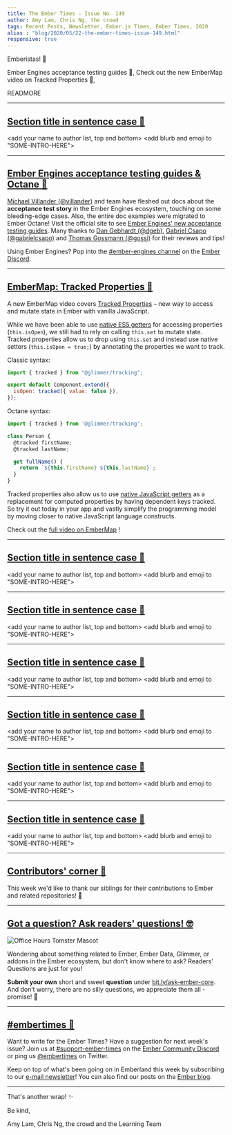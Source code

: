 ```yaml
---
title: The Ember Times - Issue No. 149
author: Amy Lam, Chris Ng, the crowd
tags: Recent Posts, Newsletter, Ember.js Times, Ember Times, 2020
alias : "blog/2020/05/22-the-ember-times-issue-149.html"
responsive: true
---
```


<SAYING-HELLO-IN-YOUR-FAVORITE-LANGUAGE> Emberistas! 🐹

<SOME-INTRO-HERE-TO-KEEP-THEM-SUBSCRIBERS-READING>
Ember Engines acceptance testing guides 📝,
Check out the new EmberMap video on Tracked Properties 👣,

READMORE

---

## [Section title in sentence case 🐹](section-url)

<change section title emoji>
<consider adding some bold to your paragraph>
<please include link to external article/repo/etc in paragraph / body text, not just header title above>

<add your name to author list, top and bottom>
<add blurb and emoji to "SOME-INTRO-HERE">

---


## [Ember Engines acceptance testing guides & Octane 📝](https://ember-engines.com/docs/testing-acceptance)

[Michael Villander (@villander)](https://github.com/villander) and team have fleshed out docs about the **acceptance test story** in the Ember Engines ecosystem, touching on some bleeding-edge cases. Also, the entire doc examples were migrated to Ember Octane! Visit the official site to see [Ember Engines' new acceptance testing guides](https://ember-engines.com/docs/testing-acceptance). Many thanks to [Dan Gebhardt (@dgeb)](https://github.com/dgeb), [Gabriel Csapo (@gabrielcsapo)](https://github.com/gabrielcsapo) and [Thomas Gossmann (@gossi)](https://github.com/gossi) for their reviews and tips!

Using Ember Engines? Pop into the [#ember-engines channel](https://discord.com/channels/480462759797063690/487221820638887947) on the [Ember Discord](https://discord.gg/emberjs).

---

## [EmberMap: Tracked Properties 👣](https://embermap.com/topics/what-s-new-in-ember/tracked-properties-3-13)

A new EmberMap video covers [Tracked Properties](https://guides.emberjs.com/release/upgrading/current-edition/tracked-properties/) – new way to access and mutate state in Ember with vanilla JavaScript.

While we have been able to use [native ES5 getters](https://blog.emberjs.com/2018/04/13/ember-3-1-released.html) for accessing properties (`this.isOpen`), we still had to rely on calling `this.set` to mutate state. Tracked properties allow us to drop using `this.set` and instead use native setters (`this.isOpen = true;`) by annotating the properties we want to track.

Classic syntax:

```js
import { tracked } from "@glimmer/tracking";

export default Component.extend({
  isOpen: tracked({ value: false }),
});
```

Octane syntax:

```js
import { tracked } from '@glimmer/tracking';

class Person {
  @tracked firstName;
  @tracked lastName;

  get fullName() {
    return `${this.firstName} ${this.lastName}`;
  }
}
```

Tracked properties also allow us to use [native JavaScript getters](https://developer.mozilla.org/en-US/docs/Web/JavaScript/Reference/Functions/get) as a replacement for computed properties by having dependent keys tracked. So try it out today in your app and vastly simplify the programming model by moving closer to native JavaScript language constructs.

Check out the [full video on EmberMap](https://embermap.com/topics/what-s-new-in-ember/tracked-properties-3-13)
!

---

## [Section title in sentence case 🐹](section-url)

<change section title emoji>
<consider adding some bold to your paragraph>
<please include link to external article/repo/etc in paragraph / body text, not just header title above>

<add your name to author list, top and bottom>
<add blurb and emoji to "SOME-INTRO-HERE">

---

## [Section title in sentence case 🐹](section-url)

<change section title emoji>
<consider adding some bold to your paragraph>
<please include link to external article/repo/etc in paragraph / body text, not just header title above>

<add your name to author list, top and bottom>
<add blurb and emoji to "SOME-INTRO-HERE">

---

## [Section title in sentence case 🐹](section-url)

<change section title emoji>
<consider adding some bold to your paragraph>
<please include link to external article/repo/etc in paragraph / body text, not just header title above>

<add your name to author list, top and bottom>
<add blurb and emoji to "SOME-INTRO-HERE">

---

## [Section title in sentence case 🐹](section-url)

<change section title emoji>
<consider adding some bold to your paragraph>
<please include link to external article/repo/etc in paragraph / body text, not just header title above>

<add your name to author list, top and bottom>
<add blurb and emoji to "SOME-INTRO-HERE">

---

## [Section title in sentence case 🐹](section-url)

<change section title emoji>
<consider adding some bold to your paragraph>
<please include link to external article/repo/etc in paragraph / body text, not just header title above>

<add your name to author list, top and bottom>
<add blurb and emoji to "SOME-INTRO-HERE">

---

## [Section title in sentence case 🐹](section-url)

<change section title emoji>
<consider adding some bold to your paragraph>
<please include link to external article/repo/etc in paragraph / body text, not just header title above>

<add your name to author list, top and bottom>
<add blurb and emoji to "SOME-INTRO-HERE">

---

## [Contributors' corner 👏](https://guides.emberjs.com/release/contributing/repositories/)

<p>This week we'd like to thank our siblings for their contributions to Ember and related repositories! 💖</p>

---

## [Got a question? Ask readers' questions! 🤓](https://docs.google.com/forms/d/e/1FAIpQLScqu7Lw_9cIkRtAiXKitgkAo4xX_pV1pdCfMJgIr6Py1V-9Og/viewform)

<div class="blog-row">
  <img class="float-right small transparent padded" alt="Office Hours Tomster Mascot" title="Readers' Questions" src="/images/tomsters/officehours.png" />

  <p>Wondering about something related to Ember, Ember Data, Glimmer, or addons in the Ember ecosystem, but don't know where to ask? Readers’ Questions are just for you!</p>

  <p><strong>Submit your own</strong> short and sweet <strong>question</strong> under <a href="https://bit.ly/ask-ember-core" target="rq">bit.ly/ask-ember-core</a>. And don’t worry, there are no silly questions, we appreciate them all - promise! 🤞</p>
</div>

---

## [#embertimes 📰](https://blog.emberjs.com/tags/newsletter.html)

Want to write for the Ember Times? Have a suggestion for next week's issue? Join us at [#support-ember-times](https://discordapp.com/channels/480462759797063690/485450546887786506) on the [Ember Community Discord](https://discordapp.com/invite/zT3asNS) or ping us [@embertimes](https://twitter.com/embertimes) on Twitter.

Keep on top of what's been going on in Emberland this week by subscribing to our [e-mail newsletter](https://the-emberjs-times.ongoodbits.com/)! You can also find our posts on the [Ember blog](https://emberjs.com/blog/tags/newsletter.html).

---

That's another wrap! ✨

Be kind,

Amy Lam, Chris Ng, the crowd and the Learning Team

